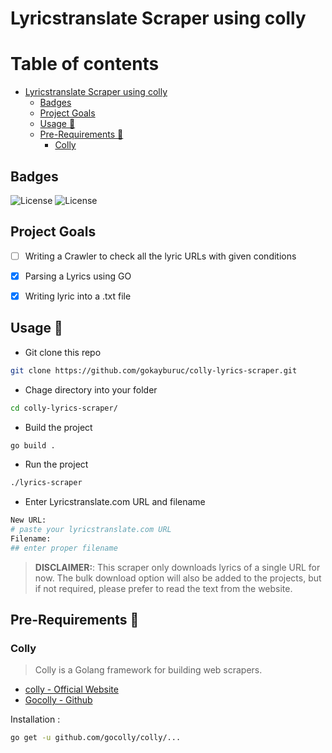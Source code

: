 # Lyricstranslate Scraper using colly 

# Table of contents
- [Lyricstranslate Scraper using colly](#lyricstranslate-scraper-using-colly)
  - [Badges](#badges)
  - [Project Goals](#project-goals)
  - [Usage 🛂](#usage-🛂)
  - [Pre-Requirements 🔌](#pre-requirements-🔌)
    - [Colly](#colly)

## Badges 
![License](https://badgen.net/github/license/gokayburuc/colly-lyrics-scraper)
![License](https://badgen.net/github/commits/gokayburuc/colly-lyrics-scraper)

## Project Goals 

- [ ] Writing a Crawler to check all the lyric URLs with given conditions 
- [x] Parsing a Lyrics using GO 
- [x] Writing lyric into a .txt file 



## Usage 🛂


- Git clone this repo 
```bash 
git clone https://github.com/gokayburuc/colly-lyrics-scraper.git
```
- Chage directory into your folder 

```bash 
cd colly-lyrics-scraper/
```
- Build the project 

```bash 
go build .
```

- Run the project 
```bash 
./lyrics-scraper
```
- Enter Lyricstranslate.com URL and filename 
```bash 
New URL: 
# paste your lyricstranslate.com URL 
Filename: 
## enter proper filename 
```

> **DISCLAIMER:**: This scraper only downloads lyrics of a single URL for now. The bulk download option will also be added to the projects, but if not required, please prefer to read the text from the website.



## Pre-Requirements 🔌

### Colly 

> Colly is a Golang framework for building web scrapers. 

- [colly - Official Website](https://go-colly.org/) 
- [Gocolly - Github  ](https://github.com/gocolly/colly)


Installation : 
```bash
go get -u github.com/gocolly/colly/...
```


